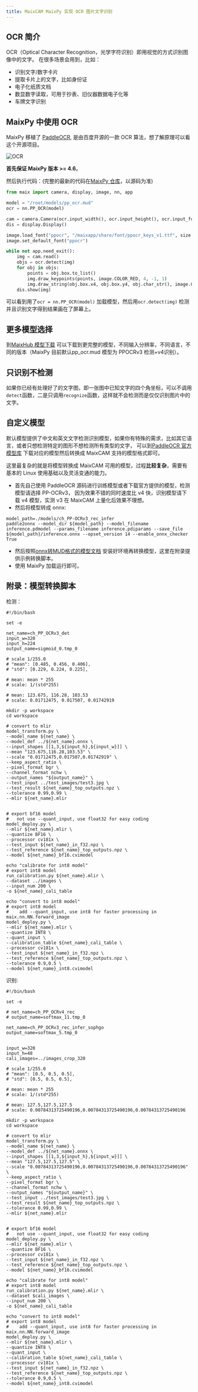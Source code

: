 ```yaml
---
title: MaixCAM MaixPy 实现 OCR 图片文字识别
---
```


## OCR 简介

OCR（Optical Character Recognition，光学字符识别）即用视觉的方式识别图像中的文字。
在很多场景会用到，比如：
* 识别文字/数字卡片
* 提取卡片上的文字，比如身份证
* 电子化纸质文档
* 数显数字读取，可用于抄表、旧仪器数据电子化等
* 车牌文字识别

## MaixPy 中使用 OCR

MaixPy 移植了 [PaddleOCR](https://github.com/PaddlePaddle/PaddleOCR), 是由百度开源的一款 OCR 算法，想了解原理可以看这个开源项目。

![OCR](../../assets/ocr.jpg)

**首先保证 MaixPy 版本 >= 4.6**。

然后执行代码：(完整的最新的代码在[MaixPy 仓库](https://github.com/sipeed/MaixPy/blob/main/examples/vision/ai_vision/nn_pp_ocr.py)，以源码为准)
```python
from maix import camera, display, image, nn, app

model = "/root/models/pp_ocr.mud"
ocr = nn.PP_OCR(model)

cam = camera.Camera(ocr.input_width(), ocr.input_height(), ocr.input_format())
dis = display.Display()

image.load_font("ppocr", "/maixapp/share/font/ppocr_keys_v1.ttf", size = 20)
image.set_default_font("ppocr")

while not app.need_exit():
    img = cam.read()
    objs = ocr.detect(img)
    for obj in objs:
        points = obj.box.to_list()
        img.draw_keypoints(points, image.COLOR_RED, 4, -1, 1)
        img.draw_string(obj.box.x4, obj.box.y4, obj.char_str(), image.COLOR_RED)
    dis.show(img)

```

可以看到用了`ocr = nn.PP_OCR(model)` 加载模型，然后用`ocr.detect(img)` 检测并且识别文字得到结果画在了屏幕上。

## 更多模型选择

到[MaixHub 模型下载](https://maixhub.com/model/zoo/449) 可以下载到更完整的模型，不同输入分辨率，不同语言，不同的版本（MaixPy 目前默认pp_ocr.mud 模型为 PPOCRv3 检测+v4识别）。


## 只识别不检测

如果你已经有处理好了的文字图，即一张图中已知文字的四个角坐标，可以不调用`detect`函数，二是只调用`recognize`函数，这样就不会检测而是仅仅识别图片中的文字。


## 自定义模型

默认模型提供了中文和英文文字检测识别模型，如果你有特殊的需求，比如其它语言，或者只想检测特定的图形不想检测所有类型的文字，
可以到[PaddleOCR 官方模型库](https://paddlepaddle.github.io/PaddleOCR/ppocr/model_list.html) 下载对应的模型然后转换成 MaixCAM 支持的模型格式即可。



这里最复杂的就是将模型转换成 MaixCAM 可用的模型，过程**比较复杂**，需要有基本的 Linux 使用基础以及灵活变通的能力。

* 首先自己使用 PaddleOCR 源码进行训练模型或者下载官方提供的模型，检测模型请选择 PP-OCRv3， 因为效果不错的同时速度比 v4 快，识别模型请下载 v4 模型，实测 v3 在 MaixCAM 上量化后效果不理想。
* 然后将模型转成 onnx:
```shell
model_path=./models/ch_PP-OCRv3_rec_infer
paddle2onnx --model_dir ${model_path} --model_filename inference.pdmodel --params_filename inference.pdiparams --save_file ${model_path}/inference.onnx --opset_version 14 --enable_onnx_checker True
```
* 然后按照[onnx转MUD格式的模型文档](../ai_model_converter/maixcam.md) 安装好环境再转换模型，这里在附录提供示例转换脚本。
* 使用 MaixPy 加载运行即可。


## 附录：模型转换脚本


检测：
```shell
#!/bin/bash

set -e

net_name=ch_PP_OCRv3_det
input_w=320
input_h=224
output_name=sigmoid_0.tmp_0

# scale 1/255.0
# "mean": [0.485, 0.456, 0.406],
# "std": [0.229, 0.224, 0.225],

# mean: mean * 255
# scale: 1/(std*255)

# mean: 123.675, 116.28, 103.53
# scale: 0.01712475, 0.017507, 0.01742919

mkdir -p workspace
cd workspace

# convert to mlir
model_transform.py \
--model_name ${net_name} \
--model_def ../${net_name}.onnx \
--input_shapes [[1,3,${input_h},${input_w}]] \
--mean "123.675,116.28,103.53" \
--scale "0.01712475,0.017507,0.01742919" \
--keep_aspect_ratio \
--pixel_format bgr \
--channel_format nchw \
--output_names "${output_name}" \
--test_input ../test_images/test3.jpg \
--test_result ${net_name}_top_outputs.npz \
--tolerance 0.99,0.99 \
--mlir ${net_name}.mlir


# export bf16 model
#   not use --quant_input, use float32 for easy coding
model_deploy.py \
--mlir ${net_name}.mlir \
--quantize BF16 \
--processor cv181x \
--test_input ${net_name}_in_f32.npz \
--test_reference ${net_name}_top_outputs.npz \
--model ${net_name}_bf16.cvimodel

echo "calibrate for int8 model"
# export int8 model
run_calibration.py ${net_name}.mlir \
--dataset ../images \
--input_num 200 \
-o ${net_name}_cali_table

echo "convert to int8 model"
# export int8 model
#    add --quant_input, use int8 for faster processing in maix.nn.NN.forward_image
model_deploy.py \
--mlir ${net_name}.mlir \
--quantize INT8 \
--quant_input \
--calibration_table ${net_name}_cali_table \
--processor cv181x \
--test_input ${net_name}_in_f32.npz \
--test_reference ${net_name}_top_outputs.npz \
--tolerance 0.9,0.5 \
--model ${net_name}_int8.cvimodel

```
识别:
```shell
#!/bin/bash

set -e

# net_name=ch_PP_OCRv4_rec
# output_name=softmax_11.tmp_0

net_name=ch_PP_OCRv3_rec_infer_sophgo
output_name=softmax_5.tmp_0


input_w=320
input_h=48
cali_images=../images_crop_320

# scale 1/255.0
# "mean": [0.5, 0.5, 0.5],
# "std": [0.5, 0.5, 0.5],

# mean: mean * 255
# scale: 1/(std*255)

# mean: 127.5,127.5,127.5
# scale: 0.00784313725490196,0.00784313725490196,0.00784313725490196

mkdir -p workspace
cd workspace

# convert to mlir
model_transform.py \
--model_name ${net_name} \
--model_def ../${net_name}.onnx \
--input_shapes [[1,3,${input_h},${input_w}]] \
--mean "127.5,127.5,127.5" \
--scale "0.00784313725490196,0.00784313725490196,0.00784313725490196" \
--keep_aspect_ratio \
--pixel_format bgr \
--channel_format nchw \
--output_names "${output_name}" \
--test_input ../test_images/test3.jpg \
--test_result ${net_name}_top_outputs.npz \
--tolerance 0.99,0.99 \
--mlir ${net_name}.mlir


# export bf16 model
#   not use --quant_input, use float32 for easy coding
model_deploy.py \
--mlir ${net_name}.mlir \
--quantize BF16 \
--processor cv181x \
--test_input ${net_name}_in_f32.npz \
--test_reference ${net_name}_top_outputs.npz \
--model ${net_name}_bf16.cvimodel

echo "calibrate for int8 model"
# export int8 model
run_calibration.py ${net_name}.mlir \
--dataset $cali_images \
--input_num 200 \
-o ${net_name}_cali_table

echo "convert to int8 model"
# export int8 model
#    add --quant_input, use int8 for faster processing in maix.nn.NN.forward_image
model_deploy.py \
--mlir ${net_name}.mlir \
--quantize INT8 \
--quant_input \
--calibration_table ${net_name}_cali_table \
--processor cv181x \
--test_input ${net_name}_in_f32.npz \
--test_reference ${net_name}_top_outputs.npz \
--tolerance 0.9,0.5 \
--model ${net_name}_int8.cvimodel

```











